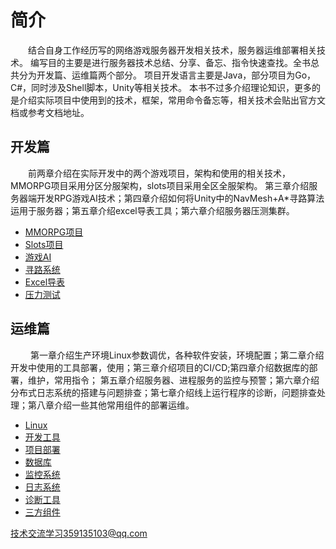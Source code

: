 # 简介  
&emsp;&emsp;结合自身工作经历写的网络游戏服务器开发相关技术，服务器运维部署相关技术。
编写目的主要是进行服务器技术总结、分享、备忘、指令快速查找。全书总共分为开发篇、运维篇两个部分。
项目开发语言主要是Java，部分项目为Go，C#，同时涉及Shell脚本，Unity等相关技术。
本书不过多介绍理论知识，更多的是介绍实际项目中使用到的技术，框架，常用命令备忘等，相关技术会贴出官方文档或参考文档地址。


## 开发篇
&emsp;&emsp;前两章介绍在实际开发中的两个游戏项目，架构和使用的相关技术，MMORPG项目采用分区分服架构，slots项目采用全区全服架构。
第三章介绍服务器端开发RPG游戏AI技术；第四章介绍如何将Unity中的NavMesh+A*寻路算法运用于服务器；第五章介绍excel导表工具；第六章介绍服务器压测集群。

- [MMORPG项目](开发篇/MMORPG项目.md)
- [Slots项目](开发篇/Slots项目.md)
- [游戏AI](开发篇/游戏AI.md)
- [寻路系统](开发篇/寻路系统.md)
- [Excel导表](开发篇/Excel导表.md)
- [压力测试](开发篇/压力测试.md)

## 运维篇
&emsp;&emsp; 第一章介绍生产环境Linux参数调优，各种软件安装，环境配置；第二章介绍开发中使用的工具部署，使用；第三章介绍项目的CI/CD;第四章介绍数据库的部署，维护，常用指令；
第五章介绍服务器、进程服务的监控与预警；第六章介绍分布式日志系统的搭建与问题排查；第七章介绍线上运行程序的诊断，问题排查处理；第八章介绍一些其他常用组件的部署运维。
- [Linux](运维篇/Linux.md)
- [开发工具](运维篇/开发工具.md)
- [项目部署](运维篇/项目部署.md)
- [数据库](运维篇/数据库.md)
- [监控系统](运维篇/监控系统.md)
- [日志系统](运维篇/日志系统.md)
- [诊断工具](运维篇/诊断工具.md)   
- [三方组件](运维篇/三方组件.md)







技术交流学习359135103@qq.com

